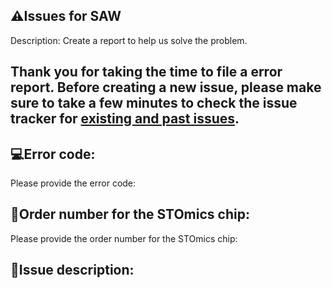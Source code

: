 ## ⚠️Issues for SAW
Description: Create a report to help us solve the problem.

## Thank you for taking the time to file a error report. Before creating a new issue, please make sure to take a few minutes to check the issue tracker for [existing and past issues](https://github.com/BGIResearch/SAW/issues).

## 💻Error code:
Please provide the error code:


  
## 📝Order number for the STOmics chip:
Please provide the order number for the STOmics chip:



## 🎯Issue description:













